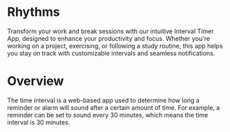 # Rhythms
Transform your work and break sessions with our intuitive Interval Timer App, designed to enhance your productivity and focus. Whether you're working on a project, exercising, or following a study routine, this app helps you stay on track with customizable intervals and seamless notifications.

# Overview

The time interval is a web-based app used to determine how long a reminder or alarm will sound after a certain amount of time. For example, a reminder can be set to sound every 30 minutes, which means the time interval is 30 minutes.
